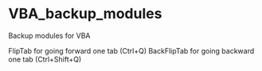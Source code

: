 VBA_backup_modules
==================

Backup modules for VBA

FlipTab for going forward one tab       (Ctrl+Q)
BackFlipTab for going backward one tab  (Ctrl+Shift+Q)
